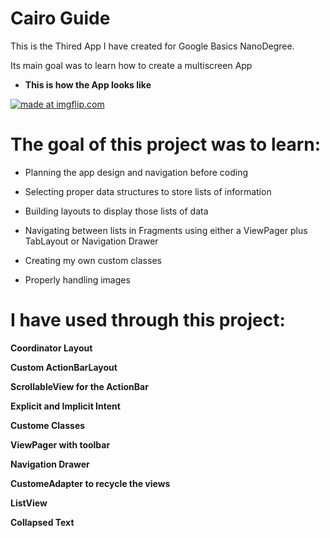 # Cairo Guide

 This is the Thired App I have created for Google Basics NanoDegree.
 
 Its main goal was to learn how to create a multiscreen App

- **This is how the App looks like**

<a href="https://thumbs.gfycat.com/HomelyRareHarlequinbug-size_restricted.gif"><img src="https://i.imgflip.com/2g2h0j.gif" title="made at imgflip.com"/></a>

# The goal of this project was to learn:
 -   Planning the app design and navigation before coding

-   Selecting proper data structures to store lists of information

-   Building layouts to display those lists of data

-   Navigating between lists in Fragments using either a ViewPager plus TabLayout or Navigation Drawer
-   Creating my own custom classes
-   Properly handling images
 
# I have used through this project:
**Coordinator Layout**

**Custom ActionBarLayout**

**ScrollableView for the ActionBar**

**Explicit and Implicit Intent**

**Custome Classes**

**ViewPager with toolbar**

**Navigation Drawer**

**CustomeAdapter to recycle the views**

**ListView**

**Collapsed Text**

